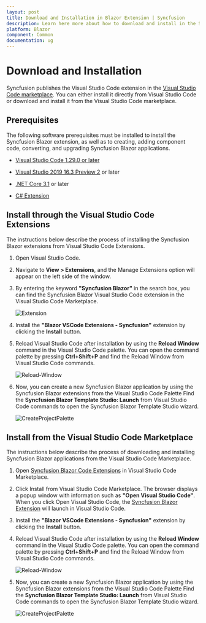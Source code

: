 ```yaml
---
layout: post
title: Download and Installation in Blazor Extension | Syncfusion
description: Learn here more about how to download and install in the Syncfusion Blazor Extension for Visual Studio Code and much more.
platform: Blazor
component: Common
documentation: ug
---
```


# Download and Installation

Syncfusion publishes the Visual Studio Code extension in the [Visual Studio Code marketplace](https://marketplace.visualstudio.com/items?itemName=SyncfusionInc.Blazor-VSCode-Extensions). You can either install it directly from Visual Studio Code or download and install it from the Visual Studio Code marketplace.

## Prerequisites

The following software prerequisites must be installed to install the Syncfusion Blazor extension, as well as to creating, adding component code, converting, and upgrading Syncfusion Blazor applications.

* [Visual Studio Code 1.29.0 or later](https://code.visualstudio.com/download)

* [Visual Studio 2019 16.3 Preview 2](https://visualstudio.microsoft.com/vs/) or later

* [.NET Core 3.1](https://dotnet.microsoft.com/en-us/download/dotnet/3.1) or later

* [C# Extension](https://marketplace.visualstudio.com/items?itemName=ms-dotnettools.csharp)

## Install through the Visual Studio Code Extensions

The instructions below describe the process of installing the Syncfusion Blazor extensions from Visual Studio Code Extensions.

1. Open Visual Studio Code.

2. Navigate to **View > Extensions**, and the Manage Extensions option will appear on the left side of the window.

3. By entering the keyword **"Syncfusion Blazor"** in the search box, you can find the Syncfusion Blazor Visual Studio Code extension in the Visual Studio Code Marketplace.

     ![Extension](images/Extension.png)

4. Install the **"Blazor VSCode Extensions - Syncfusion"** extension by clicking the **Install** button.

5. Reload Visual Studio Code after installation by using the **Reload Window** command in the Visual Studio Code palette. You can open the command palette by pressing **Ctrl+Shift+P** and find the Reload Window from Visual Studio Code commands.

     ![Reload-Window](images/Reload-Window.png)

6. Now, you can create a new Syncfusion Blazor application by using the Syncfusion Blazor extensions from the Visual Studio Code Palette Find the **Syncfusion Blazor Template Studio: Launch** from Visual Studio Code commands to open the Syncfusion Blazor Template Studio wizard.

     ![CreateProjectPalette](images/CreateProjectPalette.png)

## Install from the Visual Studio Code Marketplace

The instructions below describe the process of downloading and installing Syncfusion Blazor applications from the Visual Studio Code Marketplace.

1. Open [Syncfusion Blazor Code Extensions](https://marketplace.visualstudio.com/items?itemName=SyncfusionInc.Blazor-VSCode-Extensions) in Visual Studio Code Marketplace.

2. Click Install from Visual Studio Code Marketplace. The browser displays a popup window with information such as **"Open Visual Studio Code"**. When you click Open Visual Studio Code, the [Syncfusion Blazor Extension](https://marketplace.visualstudio.com/items?itemName=SyncfusionInc.Blazor-VSCode-Extensions) will launch in Visual Studio Code.

3. Install the **"Blazor VSCode Extensions - Syncfusion"** extension by clicking the **Install** button.

4. Reload Visual Studio Code after installation by using the **Reload Window** command in the Visual Studio Code palette. You can open the command palette by pressing **Ctrl+Shift+P** and find the Reload Window from Visual Studio Code commands.

     ![Reload-Window](images/Reload-Window.png)

5. Now, you can create a new Syncfusion Blazor application by using the Syncfusion Blazor extensions from the Visual Studio Code Palette Find the **Syncfusion Blazor Template Studio: Launch** from Visual Studio Code commands to open the Syncfusion Blazor Template Studio wizard.

     ![CreateProjectPalette](images/CreateProjectPalette.png)
